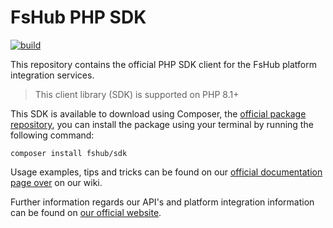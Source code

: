 # FsHub PHP SDK

[![build](https://github.com/fshubio/fshub-sdk-php/actions/workflows/build.yml/badge.svg?branch=main)](https://github.com/fshubio/fshub-sdk-php/actions/workflows/build.yml)

This repository contains the official PHP SDK client for the FsHub platform integration services.

> This client library (SDK) is supported on PHP 8.1+

This SDK is available to download using Composer, the [official package repository](https://packagist.org/packages/fshub/sdk), you can install the package using your terminal by running the following command:

```shell
composer install fshub/sdk
```

Usage examples, tips and tricks can be found on our [official documentation page over](https://fshub.io/a/39/sdk--php) on our wiki.

Further information regards our API's and platform integration information can be found on [our official website](https://fshub.io/docs/platform).
